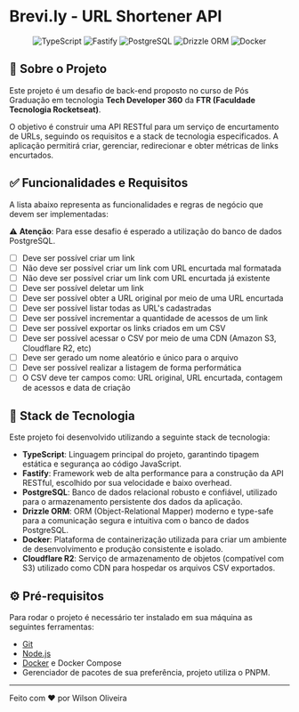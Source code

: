 # Brevi.ly - URL Shortener API

<p align="center">
<img alt="TypeScript" src="https://img.shields.io/badge/typescript-%23007ACC.svg?style=for-the-badge&logo=typescript&logoColor=white"/>
<img alt="Fastify" src="https://img.shields.io/badge/fastify-%23000000.svg?style=for-the-badge&logo=fastify&logoColor=white"/>
<img alt="PostgreSQL" src="https://img.shields.io/badge/postgresql-%23316192.svg?style=for-the-badge&logo=postgresql&logoColor=white"/>
<img alt="Drizzle ORM" src="https://img.shields.io/badge/drizzle-%23C5F74F.svg?style=for-the-badge&logo=drizzle&logoColor=black"/>
<img alt="Docker" src="https://img.shields.io/badge/docker-%230db7ed.svg?style=for-the-badge&logo=docker&logoColor=white"/>
</p>

## 📖 Sobre o Projeto

Este projeto é um desafio de back-end proposto no curso de Pós Graduação em tecnologia **Tech Developer 360** da **FTR (Faculdade Tecnologia Rocketseat)**.

O objetivo é construir uma API RESTful para um serviço de encurtamento de URLs, seguindo os requisitos e a stack de tecnologia especificados. A aplicação permitirá criar, gerenciar, redirecionar e obter métricas de links encurtados.

## ✅ Funcionalidades e Requisitos

A lista abaixo representa as funcionalidades e regras de negócio que devem ser implementadas:

⚠️ **Atenção**: Para esse desafio é esperado a utilização do banco de dados PostgreSQL.

- [ ] Deve ser possível criar um link
- [ ] Não deve ser possível criar um link com URL encurtada mal formatada
- [ ] Não deve ser possível criar um link com URL encurtada já existente
- [ ] Deve ser possível deletar um link
- [ ] Deve ser possível obter a URL original por meio de uma URL encurtada
- [ ] Deve ser possível listar todas as URL's cadastradas
- [ ] Deve ser possível incrementar a quantidade de acessos de um link
- [ ] Deve ser possível exportar os links criados em um CSV
- [ ] Deve ser possível acessar o CSV por meio de uma CDN (Amazon S3, Cloudflare R2, etc)
- [ ] Deve ser gerado um nome aleatório e único para o arquivo
- [ ] Deve ser possível realizar a listagem de forma performática
- [ ] O CSV deve ter campos como: URL original, URL encurtada, contagem de acessos e data de criação

## 🚀 Stack de Tecnologia

Este projeto foi desenvolvido utilizando a seguinte stack de tecnologia:

- **TypeScript**: Linguagem principal do projeto, garantindo tipagem estática e segurança ao código JavaScript.
- **Fastify**: Framework web de alta performance para a construção da API RESTful, escolhido por sua velocidade e baixo overhead.
- **PostgreSQL**: Banco de dados relacional robusto e confiável, utilizado para o armazenamento persistente dos dados da aplicação.
- **Drizzle ORM**: ORM (Object-Relational Mapper) moderno e type-safe para a comunicação segura e intuitiva com o banco de dados PostgreSQL.
- **Docker**: Plataforma de containerização utilizada para criar um ambiente de desenvolvimento e produção consistente e isolado.
- **Cloudflare R2**: Serviço de armazenamento de objetos (compatível com S3) utilizado como CDN para hospedar os arquivos CSV exportados.

## ⚙️ Pré-requisitos

Para rodar o projeto é necessário ter instalado em sua máquina as seguintes ferramentas:

- [Git](https://git-scm.com)
- [Node.js](https://nodejs.org/en/)
- [Docker](https://www.docker.com/) e Docker Compose
- Gerenciador de pacotes de sua preferência, projeto utiliza o PNPM.

---

Feito com ♥ por Wilson Oliveira
